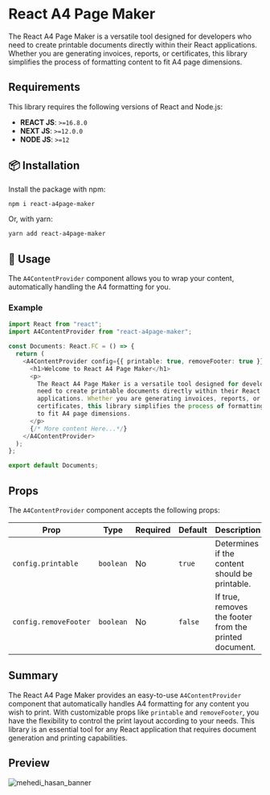 # React A4 Page Maker

The React A4 Page Maker is a versatile tool designed for developers
who need to create printable documents directly within their React
applications. Whether you are generating invoices, reports, or
certificates, this library simplifies the process of formatting
content to fit A4 page dimensions.

## Requirements

This library requires the following versions of React and Node.js:

- **REACT JS**: `>=16.8.0`
- **NEXT JS**: `>=12.0.0`
- **NODE JS**: `>=12`

## 📦 Installation

Install the package with npm:

```bash
npm i react-a4page-maker
```

Or, with yarn:

```bash
yarn add react-a4page-maker
```

## 🔨 Usage

The `A4ContentProvider` component allows you to wrap your content, automatically handling the A4 formatting for you.

### Example

```typescript
import React from "react";
import A4ContentProvider from "react-a4page-maker";

const Documents: React.FC = () => {
  return (
    <A4ContentProvider config={{ printable: true, removeFooter: true }}>
      <h1>Welcome to React A4 Page Maker</h1>
      <p>
        The React A4 Page Maker is a versatile tool designed for developers who
        need to create printable documents directly within their React
        applications. Whether you are generating invoices, reports, or
        certificates, this library simplifies the process of formatting content
        to fit A4 page dimensions.
      </p>
      {/* More content Here...*/}
    </A4ContentProvider>
  );
};

export default Documents;
```

## Props

The `A4ContentProvider` component accepts the following props:

| Prop                  | Type      | Required | Default | Description                                            |
| --------------------- | --------- | -------- | ------- | ------------------------------------------------------ |
| `config.printable`    | `boolean` | No       | `true`  | Determines if the content should be printable.         |
| `config.removeFooter` | `boolean` | No       | `false` | If true, removes the footer from the printed document. |

## Summary

The React A4 Page Maker provides an easy-to-use `A4ContentProvider` component that automatically handles A4 formatting for any content you wish to print. With customizable props like `printable` and `removeFooter`, you have the flexibility to control the print layout according to your needs. This library is an essential tool for any React application that requires document generation and printing capabilities.

## Preview

![mehedi_hasan_banner](https://i.ibb.co.com/s9JsmxP/react-a4page-maker-preview.png)
